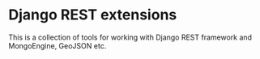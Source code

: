 Django REST extensions
======================

This is a collection of tools for working with Django REST framework and MongoEngine, GeoJSON etc. 
